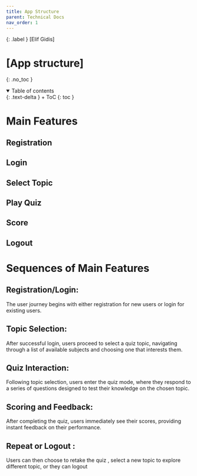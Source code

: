 ```yaml
---
title: App Structure
parent: Technical Docs
nav_order: 1
---
```


{: .label }
[Elif Gidis]

# [App structure]
{: .no_toc }

<details open markdown="block">
{: .text-delta }
<summary>Table of contents</summary>
+ ToC
{: toc }
</details>

# Main Features

## Registration
## Login
## Select Topic
## Play Quiz
## Score
## Logout


# Sequences of Main Features

## Registration/Login: 
The user journey begins with either registration for new users or login for existing users.

## Topic Selection:
After successful login, users proceed to select a quiz topic, navigating through a list of available subjects and choosing one that interests them.

## Quiz Interaction:
Following topic selection, users enter the quiz mode, where they respond to a series of questions designed to test their knowledge on the chosen topic.

## Scoring and Feedback:
After completing the quiz, users immediately see their scores, providing instant feedback on their performance.

## Repeat or Logout :
Users can then choose to retake the quiz , select a new topic to explore different topic, or they can logout 

